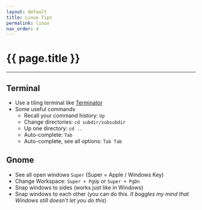 ```yaml
---
layout: default
title: Linux Tips
permalink: linux
nav_order: 4
---
```


# {{ page.title }}

---

## Terminal
- Use a tiling terminal like [Terminator](https://terminator-gtk3.readthedocs.io/en/latest/)
- Some useful commands
   - Recall your command history: `Up`
   - Change directories: `cd subdir/subsubdir`
   - Up one directory: `cd ..`
   - Auto-complete: `Tab`
   - Auto-complete, see all options: `Tab Tab`

## Gnome
- See all open windows `Super` (Super = Apple / Windows Key)
- Change Workspace: `Super + PgUp` or `Super + PgDn`
- Snap windows to sides (works just like in Windows)
- Snap windows to each other (you can do this. _It boggles my mind that Windows still doesn't let you do this_)



